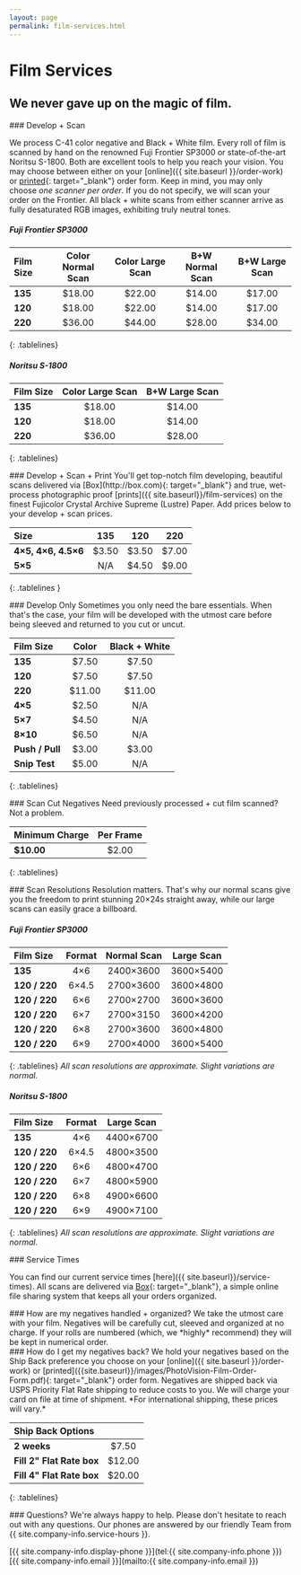 ```yaml
---
layout: page
permalink: film-services.html
---
```


# Film Services

## We never gave up on the magic of film.

<div class="panel" markdown="1">
### Develop + Scan

We process C-41 color negative and Black + White film. Every roll of film is scanned by hand on the renowned Fuji Frontier SP3000 or state-of-the-art Noritsu S-1800. Both are excellent tools to help you reach your vision. You may choose between either on your [online]({{ site.baseurl }}/order-work) or [printed]({{site.baseurl}}/images/PhotoVision-Film-Order-Form.pdf){: target="_blank"} order form. Keep in mind, you may only choose *one scanner per order*. If you do not specify, we will scan your order on the Frontier. All black + white scans from either scanner arrive as fully desaturated RGB images, exhibiting truly neutral tones.

##### Fuji Frontier SP3000  

| **Film Size** | **Color Normal Scan** | **Color Large Scan** | **B+W Normal Scan** | **B+W Large Scan** |
| :---			| :---:					| :---:				 | :---: | :---: |
| **135**		| $18.00				| $22.00			  | $14.00 | $17.00 |
| **120**		| $18.00				| $22.00			  | $14.00 | $17.00 |
| **220**		| $36.00				| $44.00			  | $28.00 | $34.00 |
{: .tablelines}

##### Noritsu S-1800  

| **Film Size** | **Color Large Scan** | **B+W Large Scan** |
| :---			| :---:					| :---:				  |
| **135**		| $18.00				| $14.00			  |
| **120**		| $18.00				| $14.00			  |
| **220**		| $36.00				| $28.00			  |
{: .tablelines}
</div>
<div class="panel" markdown="1">
### Develop + Scan + Print
You'll get top-notch film developing, beautiful scans delivered via [Box](http://box.com){: target="_blank"} and true, wet-process photographic proof [prints]({{ site.baseurl}}/film-services) on the finest Fujicolor Crystal Archive Supreme (Lustre) Paper. Add prices below to your develop + scan prices.

| **Size** | **135** | **120** | **220** |
| :---			| :---:	| :---: | :---:	|
| **4×5, 4×6, 4.5×6**		| $3.50 | $3.50	| $7.00 |
| **5×5**		| N/A | $4.50	| $9.00 |
{: .tablelines }
</div>
<div class="panel" markdown="1">
### Develop Only
Sometimes you only need the bare essentials. When that's the case, your film will be developed with the utmost care before being sleeved and returned to you cut or uncut.

| **Film Size** | **Color** | **Black + White** |
| :--- | :---: | :---: |
| **135** | $7.50 | $7.50 |
| **120** | $7.50 | $7.50 |
| **220** | $11.00 | $11.00 |
| **4×5** | $2.50 | N/A |
| **5×7** | $4.50 | N/A |
| **8×10** | $6.50 | N/A |
| **Push / Pull** | $3.00 | $3.00 |
| **Snip Test** | $5.00 | N/A |
{: .tablelines}  
</div>
<div class="panel" markdown="1">
### Scan Cut Negatives
Need previously processed + cut film scanned? Not a problem.

| **Minimum Charge** | **Per Frame** |
| :--- | :---: |
| **$10.00** | $2.00 |
{: .tablelines}
</div>
<div class="panel" markdown="1">
### Scan Resolutions
Resolution matters. That's why our normal scans give you the freedom to print stunning 20×24s straight away, while our large scans can easily grace a billboard.

##### Fuji Frontier SP3000

| **Film Size** | **Format** | **Normal Scan** | **Large Scan** |
| :--- | :---: | :---: | :---: |
| **135** | 4×6 | 2400×3600 | 3600×5400 |
| **120 / 220** | 6×4.5 | 2700×3600 | 3600×4800 |
| **120 / 220** | 6×6 | 2700×2700 | 3600×3600 |
| **120 / 220** | 6×7 | 2700×3150 | 3600×4200 |
| **120 / 220** | 6×8 | 2700×3600 | 3600×4800 |
| **120 / 220** | 6×9 | 2700×4000 | 3600×5400 |
{: .tablelines}
*All scan resolutions are approximate. Slight variations are normal.*

##### Noritsu S-1800

| **Film Size** | **Format** | **Large Scan** |
| :--- | :---: | :---: |
| **135** | 4×6 | 4400×6700 |
| **120 / 220** | 6×4.5 | 4800×3500 |
| **120 / 220** | 6×6 | 4800×4700 |
| **120 / 220** | 6×7 | 4800×5900 |
| **120 / 220** | 6×8 | 4900×6600 |
| **120 / 220** | 6×9 | 4900×7100 |
{: .tablelines}
*All scan resolutions are approximate. Slight variations are normal.*
</div>
<div class="panel" markdown="1">
### Service Times

You can find our current service times [here]({{ site.baseurl}}/service-times). All scans are delivered via [Box](http://box.com){: target="_blank"}, a simple online file sharing system that keeps all your orders organized.
</div>
<div class="panel" markdown="1">
### How are my negatives handled + organized?
We take the utmost care with your film. Negatives will be carefully cut, sleeved and organized at no charge. If your rolls are numbered (which, we *highly* recommend) they will be kept in numerical order.
</div>
<div class="panel" markdown="1">
### How do I get my negatives back?
We hold your negatives based on the Ship Back preference you choose on your [online]({{ site.baseurl }}/order-work) or [printed]({{site.baseurl}}/images/PhotoVision-Film-Order-Form.pdf){: target="_blank"} order form. Negatives are shipped back via USPS Priority Flat Rate shipping to reduce costs to you. We will charge your card on file at time of shipment. *For international shipping, these prices will vary.*

| **Ship Back Options** |   |
| :--- | :---: |
| **2 weeks** | $7.50 |
| **Fill 2" Flat Rate box** | $12.00 |
| **Fill 4" Flat Rate box** | $20.00 |
{: .tablelines}
</div>
<div class="panel" markdown="1">
### Questions?
We're always happy to help. Please don't hesitate to reach out with any questions. Our phones are answered by our friendly Team from {{ site.company-info.service-hours }}.

[{{ site.company-info.display-phone }}](tel:{{ site.company-info.phone }})  
[{{ site.company-info.email }}](mailto:{{ site.company-info.email }})
</div>